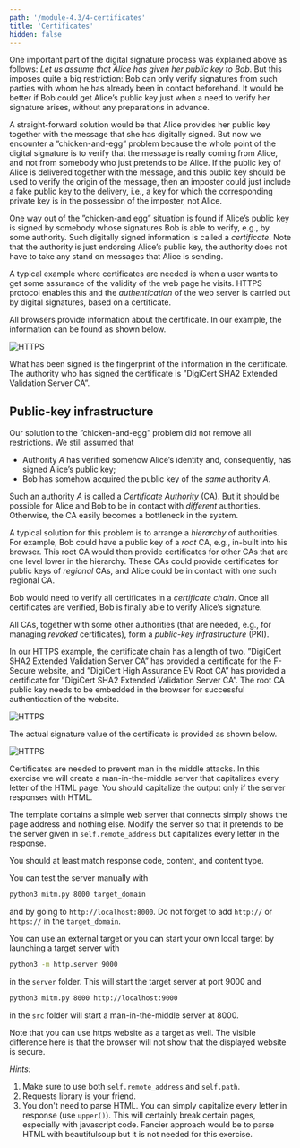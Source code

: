 ```yaml
---
path: '/module-4.3/4-certificates'
title: 'Certificates'
hidden: false
---
```


One important part of the digital signature process was explained above as follows: _Let us assume that Alice has given her public key to Bob_. But this imposes quite a big restriction: Bob can only verify signatures from such parties with whom he has already been in contact beforehand. It would be better if Bob could get Alice&rsquo;s public key just when a need to verify her signature arises, without any preparations in advance.

A straight-forward solution would be that Alice provides her public key together with the message that she has digitally signed. But now we encounter a &rdquo;chicken-and-egg&rdquo; problem because the whole point of the digital signature is to verify that the message is really coming from Alice, and not from somebody who just pretends to be Alice. If the public key of Alice is delivered together with the message, and this public key should be used to verify the origin of the message, then an imposter could just include a fake public key to the delivery, i.e., a key for which the corresponding private key is in the possession of the imposter, not Alice.

One way out of the &rdquo;chicken-and egg&rdquo; situation is found if Alice&rsquo;s public key is signed by somebody whose signatures Bob is able to verify, e.g., by some authority. Such digitally signed information is called a _certificate_. Note that the authority is just endorsing Alice&rsquo;s public key, the authority does not have to  take any stand on messages that Alice is sending.

A typical example where certificates are needed is when a user wants to get some assurance of the validity of the web page he visits. HTTPS protocol enables this and the _authentication_ of the web server is carried out by digital signatures, based on a certificate.

All browsers provide information about the certificate. In our example, the information can be found as shown below.

![HTTPS](https_3.png)

What has been signed is the fingerprint of the information in the certificate. The authority who has signed the certificate is &rdquo;DigiCert SHA2 Extended Validation Server CA&rdquo;.


## Public-key infrastructure

Our solution to the &rdquo;chicken-and-egg&rdquo; problem did not remove all restrictions. We still assumed that

- Authority _A_ has verified somehow Alice&rsquo;s identity and, consequently, has signed Alice&rsquo;s public key;
- Bob has somehow acquired the public key of the _same_ authority _A_.

Such an authority _A_ is called a _Certificate Authority_ (CA). But it should be possible for Alice and Bob to be in contact with _different_ authorities. Otherwise, the CA easily becomes a bottleneck in the system.

A typical solution for this problem is to arrange a _hierarchy_ of authorities. For example, Bob could have a public key of a _root_ CA, e.g., in-built into his browser. This root CA would then provide certificates for other CAs that are one level lower in the hierarchy. These CAs could provide certificates for public keys of _regional_ CAs, and Alice could be in contact with one such regional CA.

Bob would need to verify all certificates in a _certificate chain_. Once all certificates are verified, Bob is finally able to verify Alice&rsquo;s signature.

All CAs, together with some other authorities (that are needed, e.g., for managing _revoked_ certificates), form a _public-key infrastructure_ (PKI).

In our HTTPS example, the certificate chain has a length of two. &rdquo;DigiCert SHA2 Extended Validation Server CA&rdquo; has provided a certificate for the F-Secure website, and &rdquo;DigiCert High Assurance EV Root CA&rdquo; has provided a certificate for &rdquo;DigiCert SHA2 Extended Validation Server CA&rdquo;. The root CA public key needs to be embedded in the browser for successful authentication of the website.

![HTTPS](https_4_oval.png)

The actual signature value of the certificate is provided as shown below.

![HTTPS](https_5_box.png)

<programming-exercise name="Man in the middle" tmcname="part3-08.maninthemiddle" course="Advanced Topics">

Certificates are needed to prevent man in the middle attacks. In this exercise we will create a
man-in-the-middle server that capitalizes every letter of the HTML page. You should
capitalize the output only if the server responses with HTML.

The template contains a simple web server that connects simply shows the page address and nothing else.
Modify the server so that it pretends to be the server given in
`self.remote_address` but capitalizes every letter in the response.

You should at least match response code, content, and content type.

You can test the server manually with
```sh
python3 mitm.py 8000 target_domain
```
and by going to `http://localhost:8000`. Do not forget to add `http://` or `https://` in the `target_domain`.

You can use an external target or you can start your own local target by launching a target server with
```sh
python3 -m http.server 9000
```
in the `server` folder.
This will start the target server at port 9000 and
```sh
python3 mitm.py 8000 http://localhost:9000
```
in the `src` folder
will start a man-in-the-middle server at 8000.

Note that you can use https website as a target as well. The visible difference
here is that the browser will not show that the displayed website is secure.

_Hints:_

1. Make sure to use both `self.remote_address`  and `self.path`.
2. Requests library is your friend.
3. You don't need to parse HTML. You can simply capitalize every letter in response (use `upper()`).
This will certainly break certain pages, especially with javascript code.
Fancier approach would be to parse HTML with beautifulsoup but it is not needed for this exercise.

</programming-exercise>

<quiz id="50d61d6a-646e-51a8-826e-d4c05e55b5dd"></quiz>

